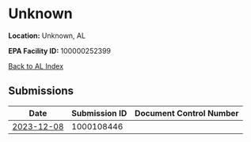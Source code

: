 # Unknown

**Location:** Unknown, AL

**EPA Facility ID:** 100000252399

[Back to AL Index](../../index.md)

## Submissions

| Date | Submission ID | Document Control Number |
|------|--------------|-------------------------|
| [2023-12-08](submissions/1000108446.md) | 1000108446 |  |
